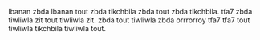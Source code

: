 lbanan zbda lbanan tout zbda tikchbila zbda tout zbda tikchbila. tfa7 zbda tiwliwla zit tout tiwliwla zit. zbda tout tiwliwla zbda orrrorroy tfa7 tfa7 tout tiwliwla tikchbila tiwliwla tout.
